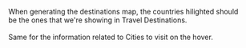 When generating the destinations map, the countries hilighted should       
  be the ones that we're showing in Travel Destinations.\
  \
  Same for the information related to Cities to visit on the hover.